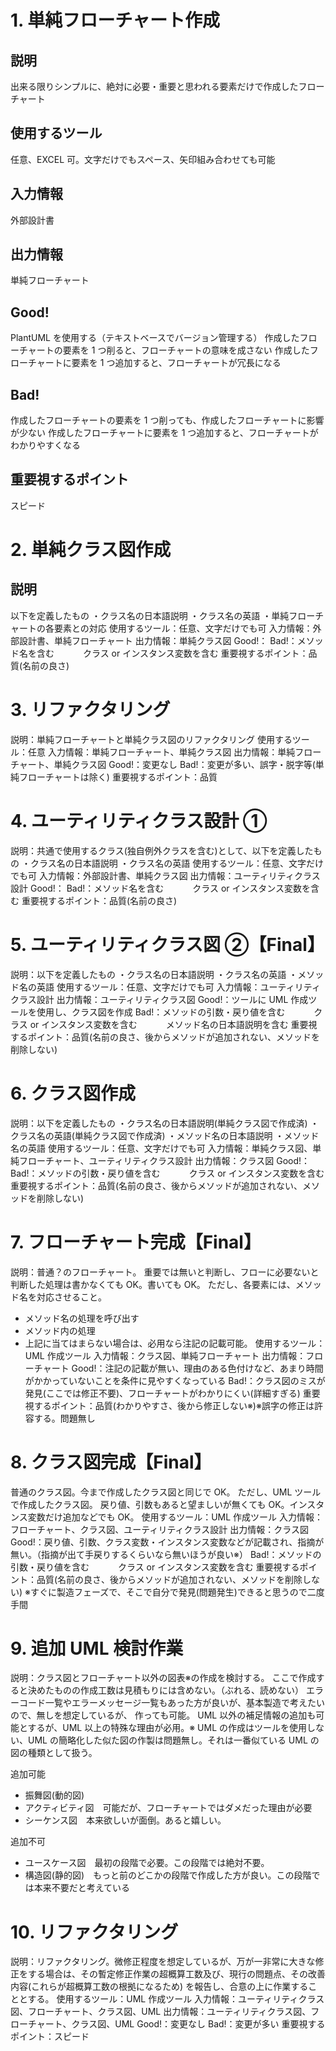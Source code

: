 # 1. 単純フローチャート作成

## 説明

出来る限りシンプルに、絶対に必要・重要と思われる要素だけで作成したフローチャート

## 使用するツール

任意、EXCEL 可。文字だけでもスペース、矢印組み合わせても可能

## 入力情報

外部設計書

## 出力情報

単純フローチャート

## Good!

PlantUML を使用する（テキストベースでバージョン管理する）
作成したフローチャートの要素を 1 つ削ると、フローチャートの意味を成さない
作成したフローチャートに要素を 1 つ追加すると、フローチャートが冗長になる

## Bad!

作成したフローチャートの要素を 1 つ削っても、作成したフローチャートに影響が少ない
作成したフローチャートに要素を 1 つ追加すると、フローチャートがわかりやすくなる

## 重要視するポイント

スピード

# 2. 単純クラス図作成

## 説明

以下を定義したもの
・クラス名の日本語説明
・クラス名の英語
・単純フローチャートの各要素との対応
使用するツール：任意、文字だけでも可
入力情報：外部設計書、単純フローチャート
出力情報：単純クラス図
Good!：
Bad!：メソッド名を含む
　　　クラス or インスタンス変数を含む
重要視するポイント：品質(名前の良さ)

# 3. リファクタリング

説明：単純フローチャートと単純クラス図のリファクタリング
使用するツール：任意
入力情報：単純フローチャート、単純クラス図
出力情報：単純フローチャート、単純クラス図
Good!：変更なし
Bad!：変更が多い、誤字・脱字等(単純フローチャートは除く)
重要視するポイント：品質

# 4. ユーティリティクラス設計 ①

説明：共通で使用するクラス(独自例外クラスを含む)として、以下を定義したもの
・クラス名の日本語説明
・クラス名の英語
使用するツール：任意、文字だけでも可
入力情報：外部設計書、単純クラス図
出力情報：ユーティリティクラス設計
Good!：
Bad!：メソッド名を含む
　　　クラス or インスタンス変数を含む
重要視するポイント：品質(名前の良さ)

# 5. ユーティリティクラス図 ②【Final】

説明：以下を定義したもの
・クラス名の日本語説明
・クラス名の英語
・メソッド名の英語
使用するツール：任意、文字だけでも可
入力情報：ユーティリティクラス設計
出力情報：ユーティリティクラス図
Good!：ツールに UML 作成ツールを使用し、クラス図を作成
Bad!：メソッドの引数・戻り値を含む
　　　クラス or インスタンス変数を含む
　　　メソッド名の日本語説明を含む
重要視するポイント：品質(名前の良さ、後からメソッドが追加されない、メソッドを削除しない)

# 6. クラス図作成

説明：以下を定義したもの
・クラス名の日本語説明(単純クラス図で作成済)
・クラス名の英語(単純クラス図で作成済)
・メソッド名の日本語説明
・メソッド名の英語
使用するツール：任意、文字だけでも可
入力情報：単純クラス図、単純フローチャート、ユーティリティクラス設計
出力情報：クラス図
Good!：
Bad!：メソッドの引数・戻り値を含む
　　　クラス or インスタンス変数を含む
重要視するポイント：品質(名前の良さ、後からメソッドが追加されない、メソッドを削除しない)

# 7. フローチャート完成【Final】

説明：普通？のフローチャート。
重要では無いと判断し、フローに必要ないと判断した処理は書かなくても OK。書いても OK。
ただし、各要素には、メソッド名を対応させること。

- メソッド名の処理を呼び出す
- メソッド内の処理
- 上記に当てはまらない場合は、必用なら注記の記載可能。
  使用するツール：UML 作成ツール
  入力情報：クラス図、単純フローチャート
  出力情報：フローチャート
  Good!：注記の記載が無い、理由のある色付けなど、あまり時間がかかっていないことを条件に見やすくなっている
  Bad!：クラス図のミスが発見(ここでは修正不要)、フローチャートがわかりにくい(詳細すぎる)
  重要視するポイント：品質(わかりやすさ、後から修正しない※)※誤字の修正は許容する。問題無し

# 8. クラス図完成【Final】

普通のクラス図。今まで作成したクラス図と同じで OK。
ただし、UML ツールで作成したクラス図。
戻り値、引数もあると望ましいが無くても OK。インスタンス変数だけ追加などでも OK。
使用するツール：UML 作成ツール
入力情報：フローチャート、クラス図、ユーティリティクラス設計
出力情報：クラス図
Good!：戻り値、引数、クラス変数・インスタンス変数などが記載され、指摘が無い。（指摘が出て手戻りするくらいなら無いほうが良い※）
Bad!：メソッドの引数・戻り値を含む
　　　クラス or インスタンス変数を含む
重要視するポイント：品質(名前の良さ、後からメソッドが追加されない、メソッドを削除しない)
※すぐに製造フェーズで、そこで自分で発見(問題発生)できると思うので二度手間

# 9. 追加 UML 検討作業

説明：クラス図とフローチャート以外の図表※の作成を検討する。
ここで作成すると決めたものの作成工数は見積もりには含めない。（ぶれる、読めない）
エラーコード一覧やエラーメッセージ一覧もあった方が良いが、基本製造で考えたいので、無しを想定しているが、
作っても可能。
UML 以外の補足情報の追加も可能とするが、UML 以上の特殊な理由が必用。※
UML の作成はツールを使用しない、UML の簡略化した似た図の作製は問題無し。それは一番似ている UML の図の種類として扱う。

追加可能

- 振舞図(動的図)
- アクティビティ図　可能だが、フローチャートではダメだった理由が必要
- シーケンス図　本来欲しいが面倒。あると嬉しい。

追加不可

- ユースケース図　最初の段階で必要。この段階では絶対不要。
- 構造図(静的図)　もっと前のどこかの段階で作成した方が良い。この段階では本来不要だと考えている

# 10. リファクタリング

説明：リファクタリング。微修正程度を想定しているが、万が一非常に大きな修正をする場合は、その暫定修正作業の超概算工数及び、現行の問題点、その改善内容(これらが超概算工数の根拠になるため)
を報告し、合意の上に作業することとする。
使用するツール：UML 作成ツール
入力情報：ユーティリティクラス図、フローチャート、クラス図、UML
出力情報：ユーティリティクラス図、フローチャート、クラス図、UML
Good!：変更なし
Bad!：変更が多い
重要視するポイント：スピード
